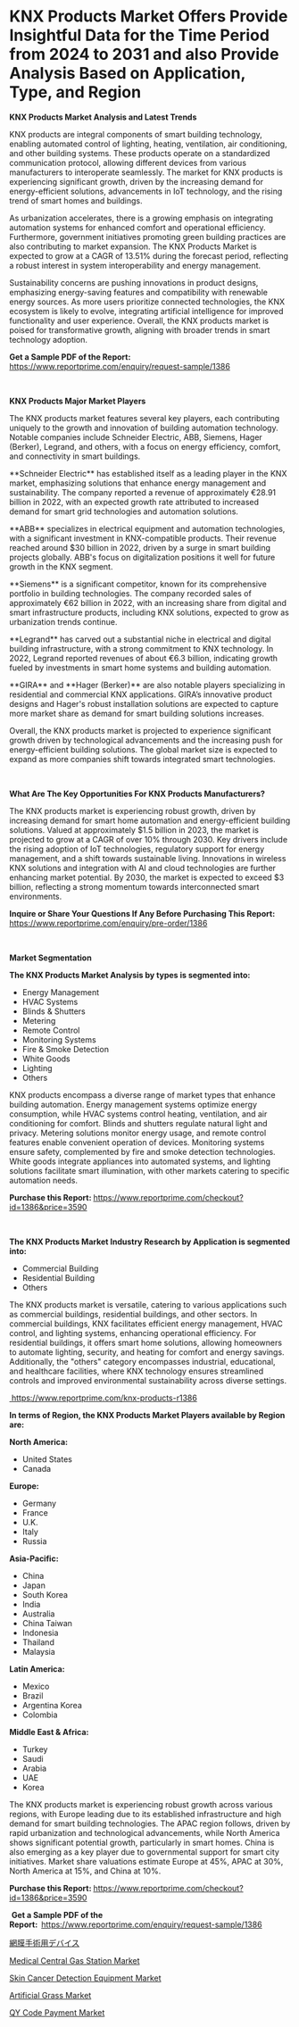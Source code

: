 <p><h1>KNX Products Market Offers Provide Insightful Data for the Time Period from 2024 to 2031 and also Provide Analysis Based on Application, Type, and Region</h1></p><p><strong>KNX Products Market Analysis and Latest Trends</strong></p>
<p><p>KNX products are integral components of smart building technology, enabling automated control of lighting, heating, ventilation, air conditioning, and other building systems. These products operate on a standardized communication protocol, allowing different devices from various manufacturers to interoperate seamlessly. The market for KNX products is experiencing significant growth, driven by the increasing demand for energy-efficient solutions, advancements in IoT technology, and the rising trend of smart homes and buildings. </p><p>As urbanization accelerates, there is a growing emphasis on integrating automation systems for enhanced comfort and operational efficiency. Furthermore, government initiatives promoting green building practices are also contributing to market expansion. The KNX Products Market is expected to grow at a CAGR of 13.51% during the forecast period, reflecting a robust interest in system interoperability and energy management. </p><p>Sustainability concerns are pushing innovations in product designs, emphasizing energy-saving features and compatibility with renewable energy sources. As more users prioritize connected technologies, the KNX ecosystem is likely to evolve, integrating artificial intelligence for improved functionality and user experience. Overall, the KNX products market is poised for transformative growth, aligning with broader trends in smart technology adoption.</p></p>
<p><strong>Get a Sample PDF of the Report:&nbsp;</strong> <a href="https://www.reportprime.com/enquiry/request-sample/1386">https://www.reportprime.com/enquiry/request-sample/1386</a></p>
<p>&nbsp;</p>
<p><strong>KNX Products Major Market Players</strong></p>
<p><p>The KNX products market features several key players, each contributing uniquely to the growth and innovation of building automation technology. Notable companies include Schneider Electric, ABB, Siemens, Hager (Berker), Legrand, and others, with a focus on energy efficiency, comfort, and connectivity in smart buildings.</p><p>**Schneider Electric** has established itself as a leading player in the KNX market, emphasizing solutions that enhance energy management and sustainability. The company reported a revenue of approximately €28.91 billion in 2022, with an expected growth rate attributed to increased demand for smart grid technologies and automation solutions.</p><p>**ABB** specializes in electrical equipment and automation technologies, with a significant investment in KNX-compatible products. Their revenue reached around $30 billion in 2022, driven by a surge in smart building projects globally. ABB's focus on digitalization positions it well for future growth in the KNX segment.</p><p>**Siemens** is a significant competitor, known for its comprehensive portfolio in building technologies. The company recorded sales of approximately €62 billion in 2022, with an increasing share from digital and smart infrastructure products, including KNX solutions, expected to grow as urbanization trends continue.</p><p>**Legrand** has carved out a substantial niche in electrical and digital building infrastructure, with a strong commitment to KNX technology. In 2022, Legrand reported revenues of about €6.3 billion, indicating growth fueled by investments in smart home systems and building automation.</p><p>**GIRA** and **Hager (Berker)** are also notable players specializing in residential and commercial KNX applications. GIRA’s innovative product designs and Hager's robust installation solutions are expected to capture more market share as demand for smart building solutions increases.</p><p>Overall, the KNX products market is projected to experience significant growth driven by technological advancements and the increasing push for energy-efficient building solutions. The global market size is expected to expand as more companies shift towards integrated smart technologies.</p></p>
<p>&nbsp;</p>
<p><strong>What Are The Key Opportunities For KNX Products Manufacturers?</strong></p>
<p><p>The KNX products market is experiencing robust growth, driven by increasing demand for smart home automation and energy-efficient building solutions. Valued at approximately $1.5 billion in 2023, the market is projected to grow at a CAGR of over 10% through 2030. Key drivers include the rising adoption of IoT technologies, regulatory support for energy management, and a shift towards sustainable living. Innovations in wireless KNX solutions and integration with AI and cloud technologies are further enhancing market potential. By 2030, the market is expected to exceed $3 billion, reflecting a strong momentum towards interconnected smart environments.</p></p>
<p><strong>Inquire or Share Your Questions If Any Before Purchasing This Report:</strong> <a href="https://www.reportprime.com/enquiry/pre-order/1386">https://www.reportprime.com/enquiry/pre-order/1386</a></p>
<p>&nbsp;</p>
<p><strong>Market Segmentation</strong></p>
<p><strong>The KNX Products Market Analysis by types is segmented into:</strong></p>
<p><ul><li>Energy Management</li><li>HVAC Systems</li><li>Blinds & Shutters</li><li>Metering</li><li>Remote Control</li><li>Monitoring Systems</li><li>Fire & Smoke Detection</li><li>White Goods</li><li>Lighting</li><li>Others</li></ul></p>
<p><p>KNX products encompass a diverse range of market types that enhance building automation. Energy management systems optimize energy consumption, while HVAC systems control heating, ventilation, and air conditioning for comfort. Blinds and shutters regulate natural light and privacy. Metering solutions monitor energy usage, and remote control features enable convenient operation of devices. Monitoring systems ensure safety, complemented by fire and smoke detection technologies. White goods integrate appliances into automated systems, and lighting solutions facilitate smart illumination, with other markets catering to specific automation needs.</p></p>
<p><strong>Purchase this Report:&nbsp;</strong><a href="https://www.reportprime.com/checkout?id=1386&price=3590">https://www.reportprime.com/checkout?id=1386&price=3590</a></p>
<p>&nbsp;</p>
<p><strong>The KNX Products Market Industry Research by Application is segmented into:</strong></p>
<p><ul><li>Commercial Building</li><li>Residential Building</li><li>Others</li></ul></p>
<p><p>The KNX products market is versatile, catering to various applications such as commercial buildings, residential buildings, and other sectors. In commercial buildings, KNX facilitates efficient energy management, HVAC control, and lighting systems, enhancing operational efficiency. For residential buildings, it offers smart home solutions, allowing homeowners to automate lighting, security, and heating for comfort and energy savings. Additionally, the "others" category encompasses industrial, educational, and healthcare facilities, where KNX technology ensures streamlined controls and improved environmental sustainability across diverse settings.</p></p>
<p><a href="https://www.reportprime.com/knx-products-r1386">&nbsp;https://www.reportprime.com/knx-products-r1386</a></p>
<p><strong>In terms of Region, the KNX Products Market Players available by Region are:</strong></p>
<p>
    <p> <strong> North America: </strong>
        <ul>
            <li>United States</li>
            <li>Canada</li>
        </ul>
        </p> 
    <p> <strong> Europe: </strong>
        <ul>
            <li>Germany</li>
            <li>France</li>
            <li>U.K.</li>
            <li>Italy</li>
            <li>Russia</li>
        </ul>
        </p> 
    <p> <strong> Asia-Pacific: </strong>
        <ul>
            <li>China</li>
            <li>Japan</li>
            <li>South Korea</li>
            <li>India</li>
            <li>Australia</li>
            <li>China Taiwan</li>
            <li>Indonesia</li>
            <li>Thailand</li>
            <li>Malaysia</li>
        </ul>
        </p> 
    <p> <strong> Latin America: </strong>
        <ul>
            <li>Mexico</li>
            <li>Brazil</li>
            <li>Argentina Korea</li>
            <li>Colombia</li>
        </ul>
        </p> 
    <p> <strong> Middle East & Africa: </strong>
        <ul>
            <li>Turkey</li>
            <li>Saudi</li>
            <li>Arabia</li>
            <li>UAE</li>
            <li>Korea</li>
        </ul>
    </p>
    </p>
<p><p>The KNX products market is experiencing robust growth across various regions, with Europe leading due to its established infrastructure and high demand for smart building technologies. The APAC region follows, driven by rapid urbanization and technological advancements, while North America shows significant potential growth, particularly in smart homes. China is also emerging as a key player due to governmental support for smart city initiatives. Market share valuations estimate Europe at 45%, APAC at 30%, North America at 15%, and China at 10%.</p></p>
<p><strong>Purchase this Report: </strong><a href="https://www.reportprime.com/checkout?id=1386&price=3590">https://www.reportprime.com/checkout?id=1386&price=3590</a></p>
<p>&nbsp;<strong>Get a Sample PDF of the Report:&nbsp;&nbsp;</strong><a href="https://www.reportprime.com/enquiry/request-sample/1386">https://www.reportprime.com/enquiry/request-sample/1386</a></p>
<p><strong></strong></p>
<p><p><a href="https://medium.com/@sheilabruen2023/2024%E5%B9%B4%E3%81%8B%E3%82%892031%E5%B9%B4%E3%81%BE%E3%81%A7%E3%81%AE%E9%96%93%E3%81%AB5-4-%E3%81%AEcagr%E3%81%A7%E6%8B%A1%E5%A4%A7%E3%81%97%E3%81%A6%E3%81%84%E3%82%8B%E7%B6%B2%E8%86%9C%E6%89%8B%E8%A1%93%E3%83%87%E3%83%90%E3%82%A4%E3%82%B9%E5%B8%82%E5%A0%B4%E3%81%AE%E8%A6%8F%E6%A8%A1%E3%81%AB%E9%96%A2%E3%81%99%E3%82%8B%E6%B4%9E%E5%AF%9F-abde2c67a37d">網膜手術用デバイス</a></p><p><a href="https://medium.com/@dinoziemann2023/global-medical-central-gas-station-market-trends-analysis-and-future-growth-prospects-2024-2031-1ca2feab6b94">Medical Central Gas Station Market</a></p><p><a href="https://issuu.com/reportprime-2/docs/skin-cancer-detection-equipment-mar_16f904902a5fba">Skin Cancer Detection Equipment Market</a></p><p><a href="https://www.linkedin.com/pulse/artificial-grass-market-global-trends-forecast-2024-2031-afsuf?trackingId=YkgTdb0STSG1TV7UKG4c0g%3D%3D">Artificial Grass Market</a></p><p><a href="https://medium.com/@dinoziemann2023/qy-code-payment-market-overview-global-market-trends-and-future-prospects-from-2024-to-2031-9e356a67772b">QY Code Payment Market</a></p></p>